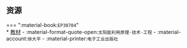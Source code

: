 ## 资源  
=== ":material-book:`EP30704`"  
    * [教材](http://api.cqu-openlib.cn/file?key=i7Jmz2ebjuqd) - :material-format-quote-open:`太阳能利用原理·技术·工程` - :material-account:`徐大平` - :material-printer:`电子工业出版社`  
